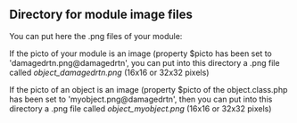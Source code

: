 
Directory for module image files
--------------------------------

You can put here the .png files of your module:


If the picto of your module is an image (property $picto has been set to 'damagedrtn.png@damagedrtn', you can put into this
directory a .png file called *object_damagedrtn.png* (16x16 or 32x32 pixels)


If the picto of an object is an image (property $picto of the object.class.php has been set to 'myobject.png@damagedrtn', then you can put into this
directory a .png file called *object_myobject.png* (16x16 or 32x32 pixels)

